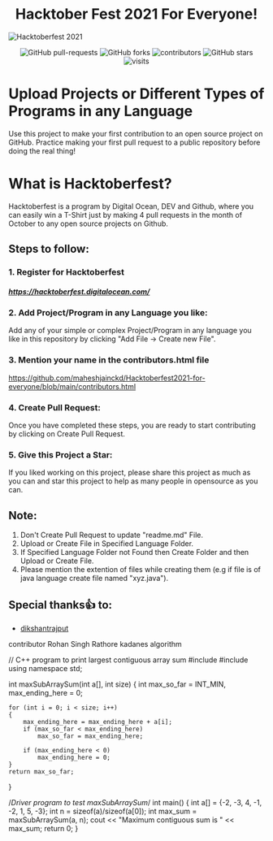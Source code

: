 # <center> Hacktober Fest 2021 For Everyone! </center>

![Hacktoberfest 2021](hacktoberfest2021.png)

<p align="center">
   <img alt="GitHub pull-requests" src="https://img.shields.io/github/issues-pr/maheshjainckd/Hacktoberfest2021-for-everyone">
   <img alt="GitHub forks" src="https://img.shields.io/github/forks/maheshjainckd/Hacktoberfest2021-for-everyone">
   <img alt="contributors" src="https://img.shields.io/github/contributors/maheshjainckd/Hacktoberfest2021-for-everyone">
   <img alt="GitHub stars" src="https://img.shields.io/github/stars/maheshjainckd/Hacktoberfest2021-for-everyone">
   <img alt="visits" src="https://badges.pufler.dev/visits/maheshjainckd/Hacktoberfest2021-for-everyone">
</p>

# Upload Projects or Different Types of Programs in any Language

Use this project to make your first contribution to an open source project on GitHub. Practice making your first pull request to a public repository before doing the real thing!

# What is Hacktoberfest?

Hacktoberfest is a program by Digital Ocean, DEV and Github, where you can easily win a T-Shirt just by making 4 pull requests in the month of October to any open source projects on Github.

## Steps to follow:

### 1. Register for Hacktoberfest

##### https://hacktoberfest.digitalocean.com/

### 2. Add Project/Program in any Language you like:

Add any of your simple or complex Project/Program in any language you like in this repository by clicking "Add File -> Create new File".

### 3. Mention your name in the contributors.html file

https://github.com/maheshjainckd/Hacktoberfest2021-for-everyone/blob/main/contributors.html

### 4. Create Pull Request:

Once you have completed these steps, you are ready to start contributing by clicking on Create Pull Request.

### 5. Give this Project a Star:

If you liked working on this project, please share this project as much as you can and star this project to help as many people in opensource as you can.


## Note:

1. Don't Create Pull Request to update "readme.md" File.
2. Upload or Create File in Specified Language Folder.
3. If Specified Language Folder not Found then Create Folder and then Upload or Create File.
4. Please mention the extention of files while creating them (e.g if file is of java language create file named "xyz.java").

## Special thanks:+1: to:

* [dikshantrajput](https://github.com/dikshantrajput)

contributor Rohan Singh Rathore
kadanes algorithm

// C++ program to print largest contiguous array sum
#include<iostream>
#include<climits>
using namespace std;

int maxSubArraySum(int a[], int size)
{
	int max_so_far = INT_MIN, max_ending_here = 0;

	for (int i = 0; i < size; i++)
	{
		max_ending_here = max_ending_here + a[i];
		if (max_so_far < max_ending_here)
			max_so_far = max_ending_here;

		if (max_ending_here < 0)
			max_ending_here = 0;
	}
	return max_so_far;
}

/*Driver program to test maxSubArraySum*/
int main()
{
	int a[] = {-2, -3, 4, -1, -2, 1, 5, -3};
	int n = sizeof(a)/sizeof(a[0]);
	int max_sum = maxSubArraySum(a, n);
	cout << "Maximum contiguous sum is " << max_sum;
	return 0;
}


